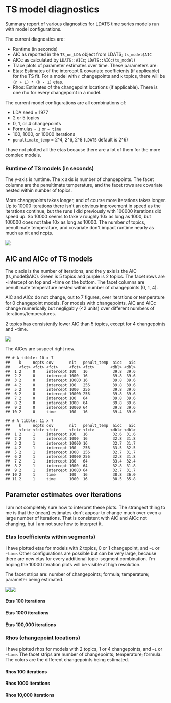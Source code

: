 TS model diagnostics
================

Summary report of various diagnostics for LDATS time series models run with model configurations.

The current diagnostics are:

-   Runtime (in seconds)
-   AIC as reported in the `TS_on_LDA` object from LDATS; `ts_model$AIC`
-   AICc as calculated by `LDATS::AICc`; `LDATS::AICc(ts_model)`
-   Trace plots of parameter estimates over time. These parameters are:
-   Etas: Estimates of the intercept & covariate coefficients (if applicable) for the TS fit. For a model with `n` changepoints and `k` topics, there will be `(n + 1) * (k - 1)` etas.
-   Rhos: Estimates of the changepoint locations (if applicable). There is one rho for every changepoint in a model.

The current model configurations are all combinations of: 

-   LDA seed = 1977
-   2 or 5 topics
-   0, 1, or 4 changepoints 
-   Formulas `~ 1` or `~ time` 
-   100, 1000, or 10000 iterations 
-   `penultimate_temp` = 2^4, 2^6, 2^8 (`LDATS` default is 2^6)

I have not plotted all the etas because there are a lot of them for the more complex models.

### Runtime of TS models (in seconds)

The y-axis is runtime. The x axis is number of changepoints. The facet columns are the penultimate temperature, and the facet rows are covariate nested within number of topics.

More changepoints takes longer, and of course more iterations takes longer. Up to 10000 iterations there isn't an obvious improvement in speed as the iterations continue, but the runs I did previously with 100000 iterations did speed up. So 10000 seems to take v roughly 10x as long as 1000, but 100000 does not take 10x as long as 10000. The number of topics, penultimate temperature, and covariate don't impact runtime nearly as much as nit and ncpts.

![](summary_files/figure-markdown_github/runtime-1.png)

AIC and AICc of TS models
-------------------------

The x axis is the number of iterations, and the y axis is the AIC (ts_model$AIC). Green is 5 topics and purple is 2 topics. The facet rows are ~intercept on top and ~time on the bottom. The facet columns are penultimate temperature nested within number of changepoints (0, 1, 4). 


AIC and AICc do not change, out to 7 figures, over iterations or temperature for 0 changepoint models. For models with changepoints, AIC and AICc change numerically but negligably (&lt;2 units) over different numbers of iterations/temperatures. 


2 topics has consistently lower AIC than 5 topics, except for 4 changepoints and ~time.


![](summary_files/figure-markdown_github/aicc-1.png)

The AICcs are suspect right now.

    ## # A tibble: 10 x 7
    ##    k     ncpts cov       nit   penult_temp  aicc   aic
    ##    <fct> <fct> <fct>     <fct> <fct>       <dbl> <dbl>
    ##  1 2     0     intercept 100   16           39.8  39.6
    ##  2 2     0     intercept 1000  16           39.8  39.6
    ##  3 2     0     intercept 10000 16           39.8  39.6
    ##  4 2     0     intercept 100   256          39.8  39.6
    ##  5 2     0     intercept 1000  256          39.8  39.6
    ##  6 2     0     intercept 10000 256          39.8  39.6
    ##  7 2     0     intercept 100   64           39.8  39.6
    ##  8 2     0     intercept 1000  64           39.8  39.6
    ##  9 2     0     intercept 10000 64           39.8  39.6
    ## 10 2     0     time      100   16           39.4  39.0

    ## # A tibble: 11 x 7
    ##    k     ncpts cov       nit   penult_temp  aicc   aic
    ##    <fct> <fct> <fct>     <fct> <fct>       <dbl> <dbl>
    ##  1 2     1     intercept 100   16           32.6  31.6
    ##  2 2     1     intercept 1000  16           32.8  31.8
    ##  3 2     1     intercept 10000 16           32.7  31.7
    ##  4 2     1     intercept 100   256          33.5  32.5
    ##  5 2     1     intercept 1000  256          32.7  31.7
    ##  6 2     1     intercept 10000 256          32.8  31.8
    ##  7 2     1     intercept 100   64           33.4  32.4
    ##  8 2     1     intercept 1000  64           32.8  31.8
    ##  9 2     1     intercept 10000 64           32.7  31.7
    ## 10 2     1     time      100   16           38.8  36.0
    ## 11 2     1     time      1000  16           38.5  35.8
    

Parameter estimates over iterations
-----------------------------------

I am not completely sure how to interpret these plots. The strangest thing to me is that the (mean) estimates don't appear to change much over even a large number of iterations. That is consistent with AIC and AICc not changing, but I am not sure how to interpret it.

### Etas (coefficients within segments)

I have plotted etas for models with 2 topics, 0 or 1 changepoint, and `~1` or `~time`. Other configurations are possible but can be very large, because there are new etas for every additional topic-segment combination. I'm hoping the 10000 iteration plots will be visible at high resolution.

The facet strips are: number of changepoints; formula; temperature; parameter being estimated.

![](summary_files/figure-markdown_github/etas-1.png)![](summary_files/figure-markdown_github/etas-2.png)

#### Etas 100 iterations

#### Etas 1000 iterations

#### Etas 100,000 iterations

### Rhos (changepoint locations)

I have plotted rhos for models with 2 topics, 1 or 4 changepoints, and `~1` or `~time`. The facet strips are number of changepoints; temperature; formula. The colors are the different changepoints being estimated.

#### Rhos 100 iterations

#### Rhos 1000 iterations

#### Rhos 10,000 iterations
